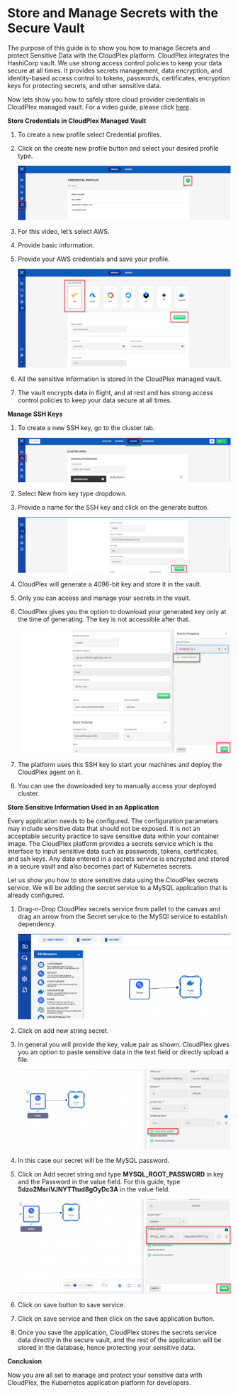 # Store and Manage Secrets with the Secure Vault

The purpose of this guide is to show you how to manage Secrets and protect Sensitive Data with the CloudPlex platform. CloudPlex integrates the HashiCorp vault. We use strong access control policies to keep your data secure at all times. It provides secrets management, data encryption, and identity-based access control to tokens, passwords, certificates, encryption keys for protecting secrets, and other sensitive data.

Now lets show you how to safely store cloud provider credentials in CloudPlex managed vault. For a video guide, please click [here](https://drive.google.com/file/d/1bcyJ7IA26jHYzQMInPKixaJBsLNHZF1n/view?usp=sharing).

**Store Credentials in CloudPlex Managed Vault**

1. To create a new profile select Credential profiles.

2. Click on the create new profile button and select your desired profile type.

   ![1](imgs/1.png)

3. For this video, let’s select AWS.

4. Provide basic information.

5. Provide your AWS credentials and save your profile.

   ![2](imgs/2.png)

6. All the sensitive information is stored in the CloudPlex managed vault.

7. The vault encrypts data in flight, and at rest and has strong access control policies to keep your data secure at all times. 

**Manage SSH Keys**

1. To create a new SSH key, go to the cluster tab.

   ![3](imgs/3.png)

2. Select New from key type dropdown.

3. Provide a name for the SSH key and click on the generate button.

   ![4](imgs/4.png)

4. CloudPlex will generate a 4096-bit key and store it in the vault.

5. Only you can access and manage your secrets in the vault.

6. CloudPlex gives you the option to download your generated key only at the time of generating. The key is not accessible after that.

   ![5](imgs/5.png)

7. The platform uses this SSH key to start your machines and deploy the CloudPlex agent on it.

8. You can use the downloaded key to manually access your deployed cluster.

**Store Sensitive Information Used in an Application**

Every application needs to be configured. The configuration parameters may include sensitive data that should not be exposed. It is not an acceptable security practice to save sensitive data within your container image. The CloudPlex platform provides a secrets service which is the interface to input sensitive data such as passwords, tokens, certificates, and ssh keys. Any data entered in a secrets service is encrypted and stored in a secure vault and also becomes part of Kubernetes secrets.

Let us show you how to store sensitive data using the CloudPlex secrets service. We will be adding the secret service to a MySQL application that is already configured.

1. Drag-n-Drop CloudPlex secrets service from pallet to the canvas and drag an arrow from the Secret service to the MySQl service to establish dependency.

   ![6](imgs/6.png)

2. Click on add new string secret.

3. In general you will provide the key, value pair as shown. CloudPlex gives you an option to paste sensitive data in the text field or directly upload a file. 

   ![7](imgs/7.png)

4. In this case our secret will be the MySQL password.

5. Click on Add secret string and type **MYSQL_ROOT_PASSWORD** in key and the Password in the value field. For this guide, type **5dzo2MsriVJNYTTtud8gOyDc3A** in the value field.

   ![8](imgs/8.png)

6. Click on save button to save service.

7. Click on save service and then click on the save application button.

8. Once you save the application, CloudPlex stores the secrets service data directly in the secure vault, and the rest of the application will be stored in the database, hence protecting your sensitive data.

**Conclusion**

Now you are all set to manage and protect your sensitive data with CloudPlex, the Kubernetes application platform for developers. 